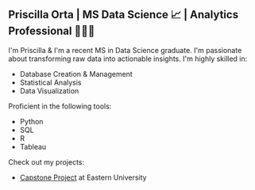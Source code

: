 ## Priscilla Orta | MS Data Science 📈 | Analytics Professional 👩🏽‍💻

I'm Priscilla & I'm a recent MS in Data Science graduate. I'm passionate about transforming raw data into actionable insights.
I'm highly skilled in:

- Database Creation & Management
- Statistical Analysis
- Data Visualization

 Proficient in the following tools:
 -  Python
 -  SQL
 -  R
 -  Tableau

Check out my projects:
- [Capstone Project](https://github.com/priscillaorta/capstone) at Eastern University


  

<!--
**priscillaorta/priscillaorta** is a ✨ _special_ ✨ repository because its `README.md` (this file) appears on your GitHub profile.

Here are some ideas to get you started:

- 🔭 I’m currently working on ...
- 🌱 I’m currently learning ...
- 👯 I’m looking to collaborate on ...
- 🤔 I’m looking for help with ...
- 💬 Ask me about ...
- 📫 How to reach me: ...
- 😄 Pronouns: ...
- ⚡ Fun fact: ...
-->
